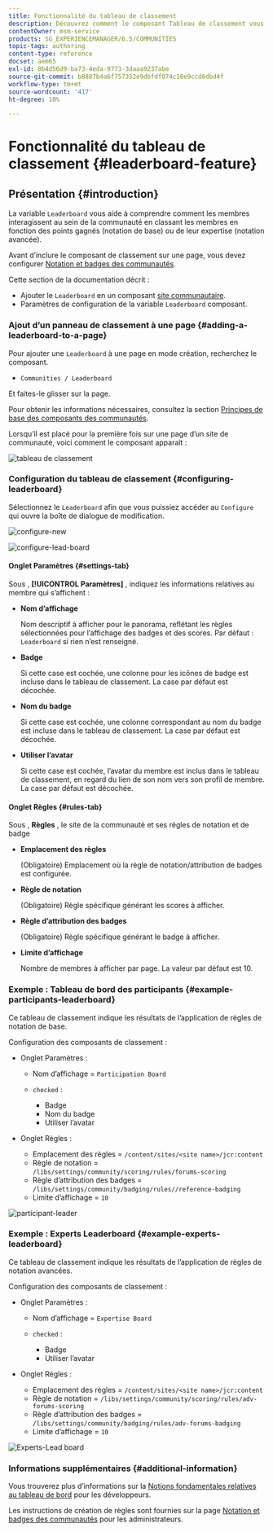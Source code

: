 ```yaml
---
title: Fonctionnalité du tableau de classement
description: Découvrez comment le composant Tableau de classement vous permet de voir comment les membres interagissent au sein de la communauté en classant les membres en fonction des points gagnés et de l’expertise.
contentOwner: msm-service
products: SG_EXPERIENCEMANAGER/6.5/COMMUNITIES
topic-tags: authoring
content-type: reference
docset: aem65
exl-id: 8b4d56d9-ba73-4eda-9773-3daaa9237abe
source-git-commit: b8887b4a6f757352e9dbfdf074c10e9ccd6dbd4f
workflow-type: tm+mt
source-wordcount: '417'
ht-degree: 10%

---
```


# Fonctionnalité du tableau de classement {#leaderboard-feature}

## Présentation {#introduction}

La variable `Leaderboard` vous aide à comprendre comment les membres interagissent au sein de la communauté en classant les membres en fonction des points gagnés (notation de base) ou de leur expertise (notation avancée).

Avant d’inclure le composant de classement sur une page, vous devez configurer [Notation et badges des communautés](/help/communities/implementing-scoring.md).

Cette section de la documentation décrit :

* Ajouter le `Leaderboard` en un composant [site communautaire](/help/communities/overview.md#community-sites).
* Paramètres de configuration de la variable `Leaderboard` composant.

### Ajout d’un panneau de classement à une page {#adding-a-leaderboard-to-a-page}

Pour ajouter une `Leaderboard` à une page en mode création, recherchez le composant.

* `Communities / Leaderboard`

Et faites-le glisser sur la page.

Pour obtenir les informations nécessaires, consultez la section [Principes de base des composants des communautés](/help/communities/basics.md).

Lorsqu’il est placé pour la première fois sur une page d’un site de communauté, voici comment le composant apparaît :

![tableau de classement](assets/leaderboard.png)

### Configuration du tableau de classement {#configuring-leaderboard}

Sélectionnez le `Leaderboard` afin que vous puissiez accéder au `Configure` qui ouvre la boîte de dialogue de modification.

![configure-new](assets/configure-new.png)

![configure-lead-board](assets/configure-leaderboard.png)

#### Onglet Paramètres {#settings-tab}

Sous , **[!UICONTROL Paramètres]** , indiquez les informations relatives au membre qui s’affichent :

* **Nom d’affichage**

  Nom descriptif à afficher pour le panorama, reflétant les règles sélectionnées pour l’affichage des badges et des scores.
Par défaut : `Leaderboard` si rien n’est renseigné.

* **Badge**

  Si cette case est cochée, une colonne pour les icônes de badge est incluse dans le tableau de classement.
La case par défaut est décochée.

* **Nom du badge**

  Si cette case est cochée, une colonne correspondant au nom du badge est incluse dans le tableau de classement.
La case par défaut est décochée.

* **Utiliser l’avatar**

  Si cette case est cochée, l’avatar du membre est inclus dans le tableau de classement, en regard du lien de son nom vers son profil de membre.
La case par défaut est décochée.

#### Onglet Règles {#rules-tab}

Sous , **Règles** , le site de la communauté et ses règles de notation et de badge

* **Emplacement des règles**

  (Obligatoire) Emplacement où la règle de notation/attribution de badges est configurée.

* **Règle de notation**

  (Obligatoire) Règle spécifique générant les scores à afficher.

* **Règle d’attribution des badges**

  (Obligatoire) Règle spécifique générant le badge à afficher.

* **Limite d’affichage**

  Nombre de membres à afficher par page. La valeur par défaut est 10.

### Exemple : Tableau de bord des participants {#example-participants-leaderboard}

Ce tableau de classement indique les résultats de l’application de règles de notation de base.

Configuration des composants de classement :

* Onglet Paramètres :

   * Nom d’affichage = `Participation Board`
   * `checked` :

      * Badge
      * Nom du badge
      * Utiliser l’avatar

* Onglet Règles :

   * Emplacement des règles = `/content/sites/<site name>/jcr:content`
   * Règle de notation = `/libs/settings/community/scoring/rules/forums-scoring`
   * Règle d’attribution des badges = `/libs/settings/community/badging/rules//reference-badging`
   * Limite d’affichage = `10`

![participant-leader](assets/participants-leaderboard.png)

### Exemple : Experts Leaderboard {#example-experts-leaderboard}

Ce tableau de classement indique les résultats de l’application de règles de notation avancées.

Configuration des composants de classement :

* Onglet Paramètres :

   * Nom d’affichage = `Expertise Board`
   * `checked` :

      * Badge
      * Utiliser l’avatar

* Onglet Règles :

   * Emplacement des règles = `/content/sites/<site name>/jcr:content`
   * Règle de notation = `/libs/settings/community/scoring/rules/adv-forums-scoring`
   * Règle d’attribution des badges = `/libs/settings/community/badging/rules/adv-forums-badging`
   * Limite d’affichage = `10`

![Experts-Lead board](assets/experts-leaderboard.png)

### Informations supplémentaires {#additional-information}

Vous trouverez plus d’informations sur la [Notions fondamentales relatives au tableau de bord](/help/communities/leaderboard.md) pour les développeurs.

Les instructions de création de règles sont fournies sur la page [Notation et badges des communautés](/help/communities/implementing-scoring.md) pour les administrateurs.
